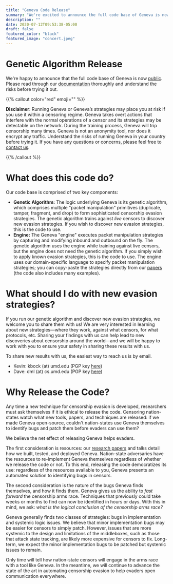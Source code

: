 ```yaml
---
title: "Geneva Code Release"
summary: "We're excited to announce the full code base of Geneva is now public! Click to read more about the code, how to use it, and why we are releasing it."
description: ""
date: 2020-07-12T09:53:38-05:00
draft: false
featured_color: "black"
featured_image: "concert.jpeg"
---
```


# Genetic Algorithm Release

We're happy to announce that the full code base of Geneva is now [public](https://github.com/kkevsterrr/geneva). Please read through our [documentation](https://geneva.readthedocs.io) thoroughly and understand the risks before trying it out. 

{{% callout color="red" emoji="" %}}

**Disclaimer**: Running Geneva or Geneva’s strategies may place you at risk if you use it within a censoring regime. Geneva takes overt actions that interfere with the normal operations of a censor and its strategies may be detectable on the network. During the training process, Geneva will trip censorship many times. Geneva is not an anonymity tool, nor does it encrypt any traffic. Understand the risks of running Geneva in your country before trying it. If you have any questions or concerns, please feel free to [contact us](https://geneva.cs.umd.edu/people/#contact-us).

{{% /callout %}}

# What does this code do?

Our code base is comprised of two key components:

- **Genetic Algorithm:** The logic underlying Geneva is its genetic algorithm, which comprises multiple "packet manipulation" primitives (duplicate, tamper, fragment, and drop) to form sophisticated censorship evasion strategies. The genetic algorithm trains against *live* censors to discover new evasion strategies. If you wish to discover new evasion strategies, this is the code to use.
- **Engine:** The Geneva "engine" executes packet manipulation strategies by capturing and modifying inbound and outbound on the fly. The genetic algorithm uses the engine while training against live censors, but the engine does not need the genetic algorithm. If you simply wish to apply known evasion strategies, this is the code to use. The engine uses our domain-specific language to specify packet manipulation strategies; you can copy-paste the strategies directly from our [papers](/papers/) (the code also includes many examples).

# What should I do with new evasion strategies?

If you run our genetic algorithm and discover new evasion strategies, we welcome you to share them with us! We are very interested in learning about new strategies—where they work, against what censors, for what protocols, etc. Sharing your findings with us can help lead to new discoveries about censorship around the world—and we will be happy to work with you to ensure your safety in sharing these results with us.

To share new results with us, the easiest way to reach us is by email. 

- Kevin: kbock (at) umd.edu (PGP key [here](https://geneva.cs.umd.edu/keys/kevin_pgp.asc))
- Dave: dml (at) cs.umd.edu (PGP key [here](https://geneva.cs.umd.edu/keys/dave_pgp.asc))

# Why Release the Code?

Any time a new technique for censorship evasion is developed, researchers must ask themselves if it is ethical to release the code. Censoring nation-states watch what new tools, papers, and techniques are released: if we made Geneva open-source, couldn't nation-states use Geneva themselves to identify bugs and patch them before evaders can use them? 

We believe the net effect of releasing Geneva helps evaders.

The first consideration is resources: our [research papers](/papers/) and talks detail how we built, tested, and deployed Geneva. Nation-state adversaries have the resources to re-implement Geneva themselves regardless of whether we release the code or not. To this end, releasing the code democratizes its use: regardless of the resources available to you, Geneva presents an automated solution to identifying bugs in censors.

The second consideration is the nature of the bugs Geneva finds themselves, and how it finds them. Geneva gives us the ability to *fast forward* the censorship arms race. Techniques that previously could take weeks or months to find can now be identified in hours or days. With this in mind, we ask: *what is the logical conclusion of the censorship arms race?* 

Geneva generally finds two classes of strategies: bugs in implementation and systemic logic issues. We believe that minor implementation bugs may be easier for censors to simply patch. However, issues that are more systemic to the design and limitations of the middleboxes, such as those that attack state tracking, are likely more expensive for censors to fix. Long-term, we expect the minor implementation bugs to be patched but systemic issues to remain.

Only time will tell how nation-state censors will engage in the arms race with a tool like Geneva. In the meantime, we will continue to advance the state of the art in automating censorship evasion to help evaders open communication everywhere.
